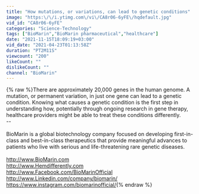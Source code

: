 ```yaml
---
title: "How mutations, or variations, can lead to genetic conditions"
image: "https:\/\/i.ytimg.com\/vi\/CA8r06-6yFE\/hqdefault.jpg"
vid_id: "CA8r06-6yFE"
categories: "Science-Technology"
tags: ["BioMarin","BioMarin pharmaceutical","healthcare"]
date: "2021-11-15T18:09:19+03:00"
vid_date: "2021-04-23T01:13:58Z"
duration: "PT2M11S"
viewcount: "200"
likeCount: ""
dislikeCount: ""
channel: "BioMarin"
---
```

{% raw %}There are approximately 20,000 genes in the human genome. A mutation, or permanent variation, in just one gene can lead to a genetic condition. Knowing what causes a genetic condition is the first step in understanding how, potentially through ongoing research in gene therapy, healthcare providers might be able to treat these conditions differently.<br />--<br /><br />BioMarin is a global biotechnology company focused on developing first-in-class and best-in-class therapeutics that provide meaningful advances to patients who live with serious and life-threatening rare genetic diseases.<br /><br /><a rel="nofollow" target="blank" href="http://www.BioMarin.com">http://www.BioMarin.com</a> <br /><a rel="nofollow" target="blank" href="http://www.Hemdifferently.com">http://www.Hemdifferently.com</a> <br /><a rel="nofollow" target="blank" href="http://www.Facebook.com/BioMarinOfficial">http://www.Facebook.com/BioMarinOfficial</a>   <br /><a rel="nofollow" target="blank" href="http://www.Linkedin.com/company/biomarin/">http://www.Linkedin.com/company/biomarin/</a>  <br /><a rel="nofollow" target="blank" href="https://www.instagram.com/biomarinofficial/">https://www.instagram.com/biomarinofficial/</a>{% endraw %}
